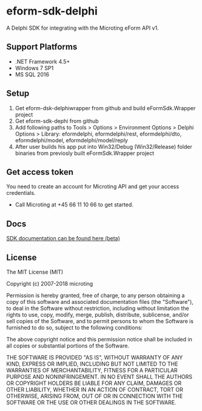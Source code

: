 # eform-sdk-delphi

A Delphi SDK for integrating with the Microting eForm API v1.

## Support Platforms

 - .NET Framework 4.5+
 - Windows 7 SP1
 - MS SQL 2016

## Setup

1) Get eform-dsk-delphiwrapper from github and build eFormSdk.Wrapper project
2) Get eform-sdk-dephi from github
3) Add following paths to Tools > Options > Environment Options > Delphi Options > Library: eformdelphi, eformdelphi/rest, eformdelphi/dto, eformdelphi/model, eformdelphi/model/reply
4) After user builds his app put into Win32/Debug (Win32/Release) folder binaries from previosly built eFormSdk.Wrapper project

## Get access token

You need to create an account for Microting API and get your access credentials.

 - Call Microting at +45 66 11 10 66 to get started.

## Docs

[SDK documentation can be found here (beta)](https://microting.github.io/eform-sdk-documentation/?pascal#)

## License

The MIT License (MIT)

Copyright (c) 2007-2018 microting

Permission is hereby granted, free of charge, to any person obtaining a copy
of this software and associated documentation files (the "Software"), to deal
in the Software without restriction, including without limitation the rights
to use, copy, modify, merge, publish, distribute, sublicense, and/or sell
copies of the Software, and to permit persons to whom the Software is
furnished to do so, subject to the following conditions:

The above copyright notice and this permission notice shall be included in all
copies or substantial portions of the Software.

THE SOFTWARE IS PROVIDED "AS IS", WITHOUT WARRANTY OF ANY KIND, EXPRESS OR
IMPLIED, INCLUDING BUT NOT LIMITED TO THE WARRANTIES OF MERCHANTABILITY,
FITNESS FOR A PARTICULAR PURPOSE AND NONINFRINGEMENT. IN NO EVENT SHALL THE
AUTHORS OR COPYRIGHT HOLDERS BE LIABLE FOR ANY CLAIM, DAMAGES OR OTHER
LIABILITY, WHETHER IN AN ACTION OF CONTRACT, TORT OR OTHERWISE, ARISING FROM,
OUT OF OR IN CONNECTION WITH THE SOFTWARE OR THE USE OR OTHER DEALINGS IN THE
SOFTWARE.
